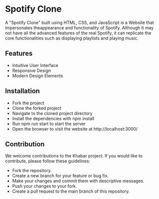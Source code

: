 
# Spotify Clone

A "Spotify Clone" built using HTML, CSS, and JavaScript is a Website that impersonates theappearance and functionality of Spotify. Although it may not have all the advanced features of the real Spotify, it can replicate the core functionalities such as displaying playlists and playing music.

## Features

- Intuitive User Interface
- Responsive Design
- Modern Design Elements


## Installation

- Fork the project
- Clone the forked project
- Navigate to the cloned project directory
- Install the dependencies with npm install
- Run npm run start to start the server
- Open the browser to visit the website at http://localhost:3000/
    
## Contribution

We welcome contributions to the Khabar project. If you would like to contribute, please follow these guidelines:

- Fork the repository.
- Create a new branch for your feature or bug fix.
- Make your changes and commit them with descriptive messages.
- Push your changes to your fork.
- Create a pull request to the main branch of this repository.

